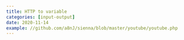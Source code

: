 ```yaml
---
title: HTTP to variable
categories: [input-output]
date: 2020-11-14
example: //github.com/a8nJ/sienna/blob/master/youtube/youtube.php
---
```

